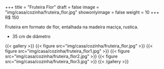 +++
title = "Fruteira Flor"
draft = false
image = "img/casa/cozinha/fruteira_flor.jpg"
showonlyimage = false
weight = 10
+++
<span class="price">R$ 150</span>

<!--more-->

Fruteira em formato de flor, entalhada na madeira maciça, rustica.	

- 35 cm de diâmetro


{{< gallery >}}
{{< figure src="img/casa/cozinha/fruteira_flor.jpg" >}}
{{< figure src="img/casa/cozinha/fruteira_flor1.jpg" >}}
{{< figure src="img/casa/cozinha/fruteira_flor2.jpg" >}}
{{< figure src="img/casa/cozinha/fruteira_flor3.jpg" >}}
{{< /gallery >}}

